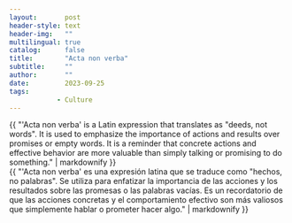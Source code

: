 ```yaml
---
layout:       post
header-style: text
header-img:   ""
multilingual: true
catalog:      false
title:        "Acta non verba"
subtitle:     ""
author:       ""
date:         2023-09-25 
tags:
            - Culture
---
```


<div class="en post-container">
    {{ "'Acta non verba' is a Latin expression that translates as "deeds, not words". It is used to emphasize the importance of actions and results over promises or empty words.
    It is a reminder that concrete actions and effective behavior are more valuable than simply talking or promising to do something." | markdownify }}
</div>

<div class="es post-container">
    {{ "'Acta non verba' es una expresión latina que se traduce como "hechos, no palabras". Se utiliza para enfatizar la importancia de las acciones y los resultados sobre las promesas o las palabras vacías.
    Es un recordatorio de que las acciones concretas y el comportamiento efectivo son más valiosos que simplemente hablar o prometer hacer algo." | markdownify }}
</div>
